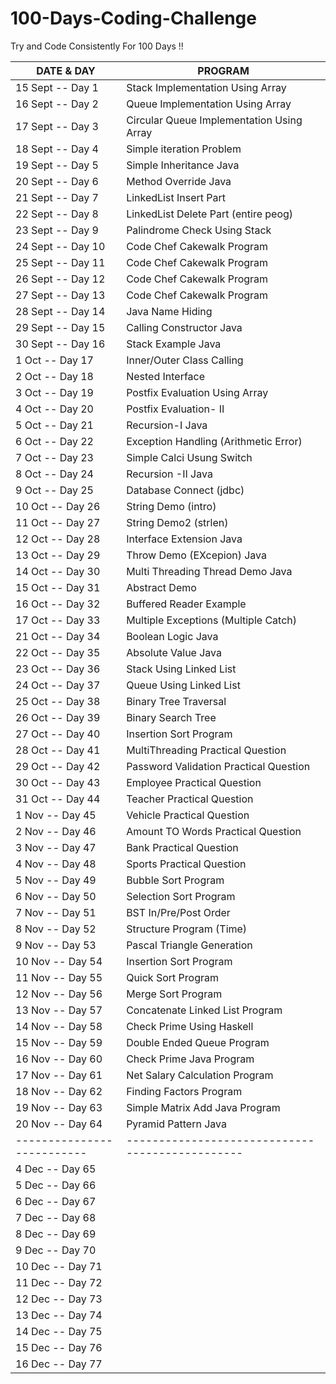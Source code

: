 # 100-Days-Coding-Challenge
Try and Code Consistently For 100 Days !!

| DATE & DAY               | PROGRAM                                  
|--------------------------|-----------------------------------------------
| 15 Sept  --  Day 1       |   Stack Implementation Using Array                                        
| 16 Sept  --  Day 2       |   Queue Implementation Using Array                                     
| 17 Sept  --  Day 3       |   Circular Queue Implementation Using Array 
| 18 Sept  --  Day 4       |   Simple iteration Problem 
| 19 Sept  --  Day 5       |   Simple Inheritance Java
| 20 Sept  --  Day 6       |   Method Override Java
| 21 Sept  --  Day 7       |   LinkedList Insert Part  
| 22 Sept  --  Day 8       |   LinkedList Delete Part (entire peog)
| 23 Sept  --  Day 9       |   Palindrome Check Using Stack
| 24 Sept  --  Day 10      |   Code Chef Cakewalk Program
| 25 Sept  --  Day 11      |   Code Chef Cakewalk Program
| 26 Sept  --  Day 12      |   Code Chef Cakewalk Program
| 27 Sept  --  Day 13      |   Code Chef Cakewalk Program
| 28 Sept  --  Day 14      |   Java Name Hiding
| 29 Sept  --  Day 15      |   Calling Constructor Java
| 30 Sept  --  Day 16      |   Stack Example Java 
| 1   Oct  --  Day 17      |   Inner/Outer Class Calling
| 2   Oct  --  Day 18      |   Nested Interface
| 3   Oct  --  Day 19      |   Postfix Evaluation Using Array
| 4   Oct  --  Day 20      |   Postfix Evaluation- II
| 5   Oct  --  Day 21      |   Recursion-I Java
| 6   Oct  --  Day 22      |   Exception Handling (Arithmetic Error)
| 7   Oct  --  Day 23      |   Simple Calci Usung Switch
| 8   Oct  --  Day 24      |   Recursion -II Java
| 9   Oct  --  Day 25      |   Database Connect (jdbc)
| 10  Oct  --  Day 26      |   String Demo (intro)
| 11  Oct  --  Day 27      |   String Demo2 (strlen)
| 12  Oct  --  Day 28      |   Interface Extension Java
| 13  Oct  --  Day 29      |   Throw Demo (EXcepion) Java
| 14  Oct  --  Day 30      |   Multi Threading Thread Demo Java
| 15  Oct  --  Day 31      |   Abstract Demo
| 16  Oct  --  Day 32      |   Buffered Reader Example
| 17  Oct  --  Day 33      |   Multiple Exceptions (Multiple Catch)
| 21  Oct  --  Day 34      |   Boolean Logic Java
| 22  Oct  --  Day 35      |   Absolute Value Java
| 23  Oct  --  Day 36      |   Stack Using Linked List
| 24  Oct  --  Day 37      |   Queue Using Linked List
| 25  Oct  --  Day 38      |   Binary Tree Traversal
| 26  Oct  --  Day 39      |   Binary Search Tree
| 27  Oct  --  Day 40      |   Insertion Sort Program
| 28  Oct  --  Day 41      |   MultiThreading Practical Question
| 29  Oct  --  Day 42      |   Password Validation Practical Question
| 30  Oct  --  Day 43      |   Employee Practical Question
| 31  Oct  --  Day 44      |   Teacher Practical Question
|  1   Nov  --  Day 45     |   Vehicle Practical Question
|  2   Nov  --  Day 46     |   Amount TO Words Practical Question
|  3   Nov  --  Day 47     |   Bank Practical Question
|  4   Nov  --  Day 48     |   Sports Practical Question
|  5   Nov  --  Day 49     |   Bubble Sort Program
|  6   Nov  --  Day 50     |   Selection Sort Program
|  7   Nov  --  Day 51     |   BST In/Pre/Post Order
|  8   Nov  --  Day 52     |   Structure Program (Time)
|  9   Nov  --  Day 53     |   Pascal Triangle Generation
| 10   Nov  --  Day 54     |   Insertion Sort Program                 
| 11   Nov  --  Day 55     |   Quick Sort Program
| 12   Nov  --  Day 56     |   Merge Sort Program
| 13   Nov  --  Day 57     |   Concatenate Linked List Program
| 14   Nov  --  Day 58     |   Check Prime Using Haskell
| 15   Nov  --  Day 59     |   Double Ended Queue Program
| 16   Nov  --  Day 60     |   Check Prime Java Program
| 17   Nov  --  Day 61     |   Net Salary Calculation Program
| 18   Nov  --  Day 62     |   Finding Factors Program
| 19   Nov  --  Day 63     |   Simple Matrix Add Java Program
| 20   Nov  --  Day 64     |   Pyramid Pattern Java
|--------------------------|-----------------------------------------------
|  4   Dec  --  Day 65     |
|  5   Dec  --  Day 66     |
|  6   Dec  --  Day 67     |
|  7   Dec  --  Day 68     |
|  8   Dec  --  Day 69     |
|  9   Dec  --  Day 70     |
| 10   Dec  --  Day 71     |
| 11   Dec  --  Day 72     |
| 12   Dec  --  Day 73     |
| 13   Dec  --  Day 74     |
| 14   Dec  --  Day 75     |
| 15   Dec  --  Day 76     |
| 16   Dec  --  Day 77     |

